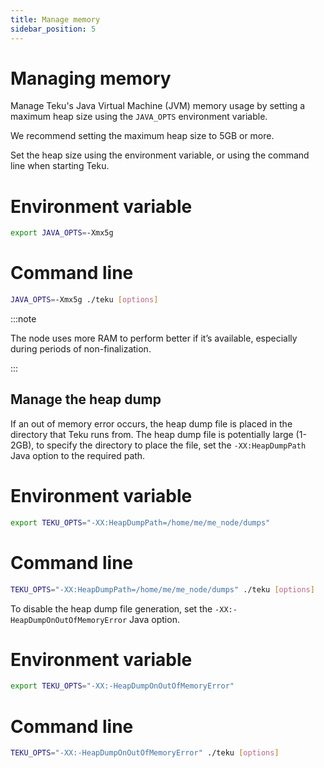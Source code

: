 ```yaml
---
title: Manage memory
sidebar_position: 5
---
```


# Managing memory

Manage Teku's Java Virtual Machine (JVM) memory usage by setting a maximum heap size using the `JAVA_OPTS` environment variable.

We recommend setting the maximum heap size to 5GB or more.

Set the heap size using the environment variable, or using the command line when starting Teku.

<!--tabs-->

# Environment variable

```bash
export JAVA_OPTS=-Xmx5g
```

# Command line

```bash
JAVA_OPTS=-Xmx5g ./teku [options]
```

<!--/tabs-->

:::note

The node uses more RAM to perform better if it’s available, especially during periods of non-finalization.

:::

## Manage the heap dump

If an out of memory error occurs, the heap dump file is placed in the directory that Teku runs from. The heap dump file is potentially large (1-2GB), to specify the directory to place the file, set the `-XX:HeapDumpPath` Java option to the required path.

<!--tabs-->

# Environment variable

```bash
export TEKU_OPTS="-XX:HeapDumpPath=/home/me/me_node/dumps"
```

# Command line

```bash
TEKU_OPTS="-XX:HeapDumpPath=/home/me/me_node/dumps" ./teku [options]
```

<!--/tabs-->

To disable the heap dump file generation, set the `-XX:-HeapDumpOnOutOfMemoryError` Java option.

<!--/tabs-->

# Environment variable

```bash
export TEKU_OPTS="-XX:-HeapDumpOnOutOfMemoryError"
```

# Command line

```bash
TEKU_OPTS="-XX:-HeapDumpOnOutOfMemoryError" ./teku [options]
```

<!--/tabs-->
